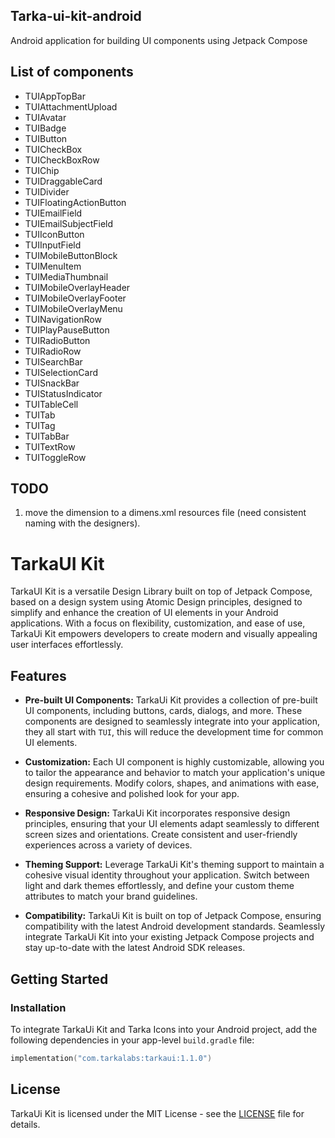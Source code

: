 ## Tarka-ui-kit-android
Android application for building UI components using Jetpack Compose

## List of components

- TUIAppTopBar
- TUIAttachmentUpload
- TUIAvatar
- TUIBadge
- TUIButton
- TUICheckBox
- TUICheckBoxRow
- TUIChip
- TUIDraggableCard
- TUIDivider
- TUIFloatingActionButton
- TUIEmailField
- TUIEmailSubjectField
- TUIIconButton
- TUIInputField
- TUIMobileButtonBlock
- TUIMenuItem
- TUIMediaThumbnail
- TUIMobileOverlayHeader
- TUIMobileOverlayFooter
- TUIMobileOverlayMenu
- TUINavigationRow
- TUIPlayPauseButton
- TUIRadioButton
- TUIRadioRow
- TUISearchBar
- TUISelectionCard
- TUISnackBar
- TUIStatusIndicator
- TUITableCell
- TUITab
- TUITag
- TUITabBar
- TUITextRow
- TUIToggleRow


## TODO

1. move the dimension to a dimens.xml resources file (need consistent naming with the designers).


# TarkaUI Kit

TarkaUI Kit is a versatile Design Library built on top of Jetpack Compose, based on a design system using Atomic Design principles, designed to simplify and enhance the creation of UI elements in your Android applications. With a focus on flexibility, customization, and ease of use, TarkaUi Kit empowers developers to create modern and visually appealing user interfaces effortlessly.

## Features

- **Pre-built UI Components:** TarkaUi Kit provides a collection of pre-built UI components, including buttons, cards, dialogs, and more. These components are designed to seamlessly integrate into your application, they all start with `TUI`, this will reduce the development time for common UI elements.

- **Customization:** Each UI component is highly customizable, allowing you to tailor the appearance and behavior to match your application's unique design requirements. Modify colors, shapes, and animations with ease, ensuring a cohesive and polished look for your app.

- **Responsive Design:** TarkaUi Kit incorporates responsive design principles, ensuring that your UI elements adapt seamlessly to different screen sizes and orientations. Create consistent and user-friendly experiences across a variety of devices.

- **Theming Support:** Leverage TarkaUi Kit's theming support to maintain a cohesive visual identity throughout your application. Switch between light and dark themes effortlessly, and define your custom theme attributes to match your brand guidelines.

- **Compatibility:** TarkaUi Kit is built on top of Jetpack Compose, ensuring compatibility with the latest Android development standards. Seamlessly integrate TarkaUi Kit into your existing Jetpack Compose projects and stay up-to-date with the latest Android SDK releases.

## Getting Started

### Installation

To integrate TarkaUi Kit and Tarka Icons into your Android project, add the following dependencies in your app-level `build.gradle` file:

```kotlin
implementation("com.tarkalabs:tarkaui:1.1.0")

```

## License

TarkaUi Kit is licensed under the MIT License - see the [LICENSE](LICENSE) file for details.

